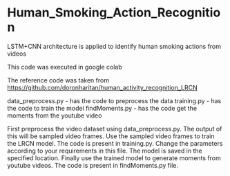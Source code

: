 # Human_Smoking_Action_Recognition
LSTM+CNN architecture is applied to identify human smoking actions from videos

This code was executed in google colab

The reference code was taken from https://github.com/doronharitan/human_activity_recognition_LRCN

data_preprocess.py - has the code to preprocess the data
training.py - has the code to train the model
findMoments.py - has the code get the moments from the youtube video

First preprocess the video dataset using data_preprocess.py. The output of this will be sampled video frames.
Use the sampled video frames to train the LRCN model. The code is present in training.py. Change the parameters according to your requirements in this file. The model is saved in the specified location.
Finally use the trained model to generate moments from youtube videos. The code is present in findMoments.py file.
